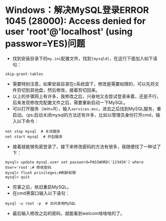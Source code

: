 # Windows：解决MySQL登录ERROR 1045 (28000): Access denied for user 'root'@'localhost' (using passwor=YES)问题

- 找到安装目录下的`my.ini`配置文件，找到`[mysqld]`，在这行下面加入如下语句：

```
skip-grant-tables
```

- 需要特别注意，如果安装目录在c系统盘下，修改是需要权限的，可以先将文件剪切到其他盘，然后修改，接着剪切回来。
- 以上的步骤网上有许多，我修改之后，兴奋地又去尝试登录来着，还是不行，后来发现修改完配置文件之后，需要重新启动一下MySQL。
- 可以打开服务（win+R），输入`services.msc`，进去之后找到MySQL服务，重启动。（ps:启动关闭mysql的方法还有许多，比如以管理员身份打开cmd，输入以下命令：

```
net stop mysql  # 关闭服务
net start mysql  # 开启服务
```

- 接着就能够免密登录了，接下来修改密码的方法有很多，我随便找了一种试了下：

```
mysql> update mysql.user set password=PASSWORD('123456') where User='root';# 修改密码
mysql> flush privileges;#刷新权限
mysql> quit
```

- 完事之后，依旧重启MySQL。
- 在cmd黑窗口输入以下语句：

```
mysql -u root -p  # 访问本地MySQL
```

- 最后输入修改之后的密码，就能看到welcom啥啥啥的了。


